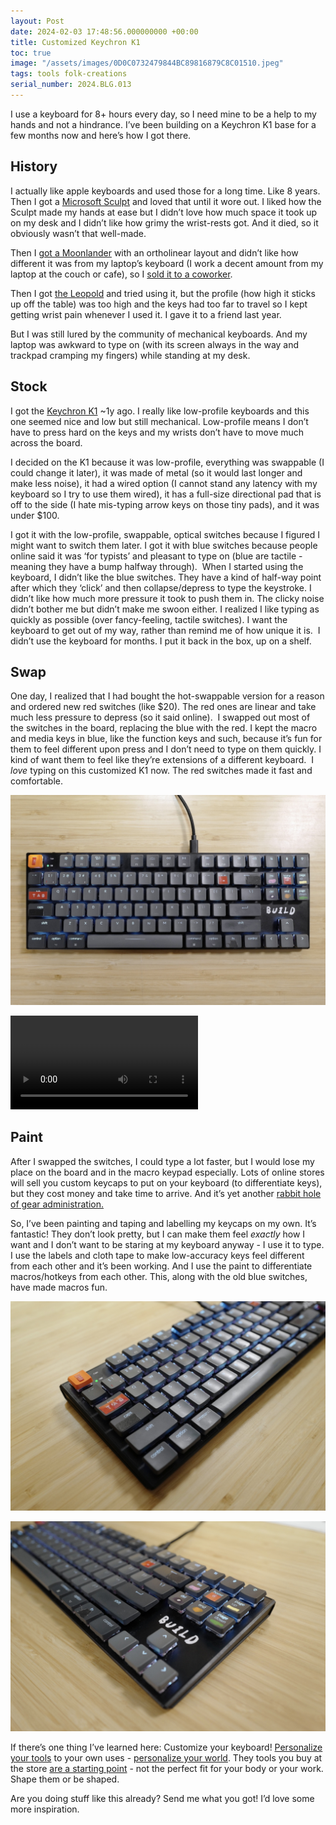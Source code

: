 ```yaml
---
layout: Post
date: 2024-02-03 17:48:56.000000000 +00:00
title: Customized Keychron K1
toc: true
image: "/assets/images/0D0C0732479844BC89816879C8C01510.jpeg"
tags: tools folk-creations
serial_number: 2024.BLG.013
---
```

I use a keyboard for 8\+ hours every day, so I need mine to be a help to my hands and not a hindrance\. I’ve been building on a Keychron K1 base for a few months now and here’s how I got there\.

## History
I actually like apple keyboards and used those for a long time\. Like 8 years. Then I got a [Microsoft Sculpt](https://www.microsoft.com/en/accessories/products/keyboards/sculpt-ergonomic-desktop?activetab=pivot:overviewtab) and loved that until it wore out\. I liked how the Sculpt made my hands at ease but I didn’t love how much space it took up on my desk and I didn’t like how grimy the wrist\-rests got\. And it died, so it obviously wasn’t that well\-made\.

Then I [got a Moonlander](https://www.joshbeckman.org/blog/ergodox-moonlander-week-3) with an ortholinear layout and didn’t like how different it was from my laptop’s keyboard \(I work a decent amount from my laptop at the couch or cafe\), so I [sold it to a coworker](https://www.joshbeckman.org/blog/switching-away-from-the-moonlander-keyboard)\.

Then I got [the Leopold](https://www.joshbeckman.org/blog/leopold-fc660c) and tried using it, but the profile \(how high it sticks up off the table\) was too high and the keys had too far to travel so I kept getting wrist pain whenever I used it\. I gave it to a friend last year\.

But I was still lured by the community of mechanical keyboards\. And my laptop was awkward to type on \(with its screen always in the way and trackpad cramping my fingers\) while standing at my desk\.

## Stock
I got the [Keychron K1](https://www.keychron.com/products/keychron-k1-wireless-mechanical-keyboard?variant=39556485382233) ~1y ago\. I really like low\-profile keyboards and this one seemed nice and low but still mechanical\. Low\-profile means I don’t have to press hard on the keys and my wrists don’t have to move much across the board\.

I decided on the K1 because it was low-profile, everything was swappable (I could change it later), it was made of metal (so it would last longer and make less noise), it had a wired option (I cannot stand any latency with my keyboard so I try to use them wired), it has a full-size directional pad that is off to the side (I hate mis-typing arrow keys on those tiny pads), and it was under $100.

I got it with the low\-profile, swappable, optical switches because I figured I might want to switch them later\. I got it with blue switches because people online said it was ‘for typists’ and pleasant to type on \(blue are tactile \- meaning they have a bump halfway through\)\.
 When I started using the keyboard, I didn’t like the blue switches\. They have a kind of half\-way point after which they ‘click’ and then collapse/depress to type the keystroke\. I didn’t like how much more pressure it took to push them in\. The clicky noise didn’t bother me but didn’t make me swoon either\. I realized I like typing as quickly as possible \(over fancy\-feeling, tactile switches\)\. I want the keyboard to get out of my way, rather than remind me of how unique it is\.
 I didn’t use the keyboard for months\. I put it back in the box, up on a shelf\.

## Swap
One day, I realized that I had bought the hot\-swappable version for a reason and ordered new red switches \(like $20\)\. The red ones are linear and take much less pressure to depress \(so it said online\)\.
 I swapped out most of the switches in the board, replacing the blue with the red\. I kept the macro and media keys in blue, like the function keys and such, because it’s fun for them to feel different upon press and I don’t need to type on them quickly\. I kind of want them to feel like they’re extensions of a different keyboard\.
 I *love* typing on this customized K1 now\. The red switches made it fast and comfortable\.

![](/assets/images/0D0C0732479844BC89816879C8C01510.jpeg)

<video controls src="/assets/videos/3A83E7196324414B8C5616132FAE1844.mov"></video>

## Paint
After I swapped the switches, I could type a lot faster, but I would lose my place on the board and in the macro keypad especially\. Lots of online stores will sell you custom keycaps to put on your keyboard \(to differentiate keys\), but they cost money and take time to arrive\. And it’s yet another [rabbit hole of gear administration\.](https://www.joshbeckman.org/notes/629455047)

So, I’ve been painting and taping and labelling my keycaps on my own\. It’s fantastic\! They don’t look pretty, but I can make them feel *exactly* how I want and I don’t want to be staring at my keyboard anyway \- I use it to type\. I use the labels and cloth tape to make low\-accuracy keys feel different from each other and it’s been working\. And I use the paint to differentiate macros/hotkeys from each other\. This, along with the old blue switches, have made macros fun\.

![](/assets/images/B3C6284A406049AF96845406F99679C7.jpeg)

![](/assets/images/152B10A3E0684B4FA311CCCB276F283A.jpeg)

If there’s one thing I’ve learned here: Customize your keyboard\! [Personalize your tools](https://www.joshbeckman.org/notes/561539119)  to your own uses \- [personalize your world](https://www.joshbeckman.org/blog/people-will-personalize)\. They tools you buy at the store [are a starting point](https://www.joshbeckman.org/notes/546207525) \- not the perfect fit for your body or your work\. Shape them or be shaped\.

Are you doing stuff like this already? Send me what you got\! I’d love some more inspiration\.
